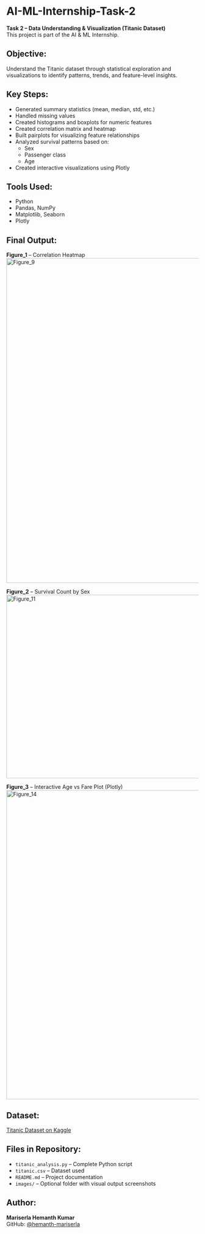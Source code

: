 # AI-ML-Internship-Task-2  
**Task 2 – Data Understanding & Visualization (Titanic Dataset)**  
This project is part of the AI & ML Internship.


## Objective:  
Understand the Titanic dataset through statistical exploration and visualizations to identify patterns, trends, and feature-level insights.


## Key Steps:

- Generated summary statistics (mean, median, std, etc.)
- Handled missing values
- Created histograms and boxplots for numeric features
- Created correlation matrix and heatmap
- Built pairplots for visualizing feature relationships
- Analyzed survival patterns based on:
  - Sex  
  - Passenger class  
  - Age  
- Created interactive visualizations using Plotly


## Tools Used:

- Python  
- Pandas, NumPy  
- Matplotlib, Seaborn  
- Plotly


## Final Output:

**Figure_1** – Correlation Heatmap 
<img width="1536" height="850" alt="Figure_9" src="https://github.com/user-attachments/assets/88b3b0c5-6e8e-45c5-bbc1-ffda92b8d91b" />

**Figure_2** – Survival Count by Sex 
<img width="640" height="480" alt="Figure_11" src="https://github.com/user-attachments/assets/d6ba7b25-a5f6-45ec-b875-21c9fae930ef" />

**Figure_3** – Interactive Age vs Fare Plot (Plotly)
<img width="1520" height="809" alt="Figure_14" src="https://github.com/user-attachments/assets/c3e3ec58-690e-43a1-a33c-b46f915690af" />


## Dataset:

[Titanic Dataset on Kaggle](https://www.kaggle.com/datasets/yasserh/titanic-dataset)


## Files in Repository:

- `titanic_analysis.py` – Complete Python script  
- `titanic.csv` – Dataset used  
- `README.md` – Project documentation  
- `images/` – Optional folder with visual output screenshots


## Author:

**Mariserla Hemanth Kumar**  
GitHub: [@hemanth-mariserla](https://github.com/hemanth-mariserla)
